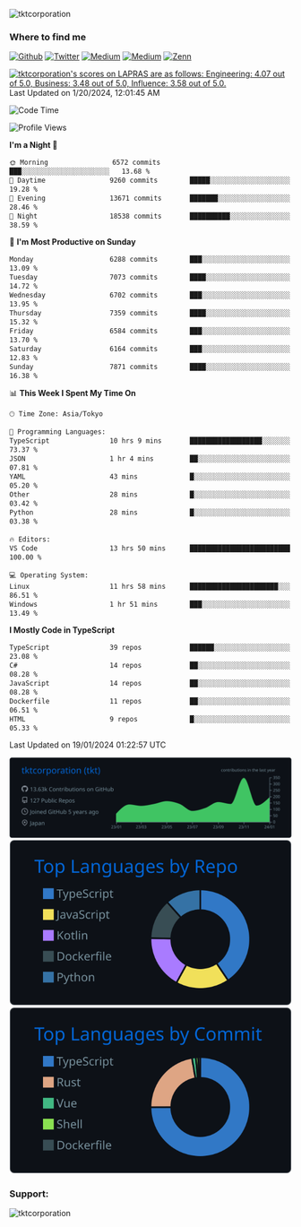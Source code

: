 <p align="left"> <img src="https://komarev.com/ghpvc/?username=tktcorporation&label=Profile%20views&color=0e75b6&style=flat" alt="tktcorporation" /> </p>

<h3>Where to find me</h3>
<p>
<a href="https://github.com/tktcorporation" target="_blank"><img alt="Github" src="https://img.shields.io/badge/GitHub-%2312100E.svg?&style=for-the-badge&logo=Github&logoColor=white" /></a>
<a href="https://twitter.com/tktcorporation" target="_blank"><img alt="Twitter" src="https://img.shields.io/badge/twitter-%231DA1F2.svg?&style=for-the-badge&logo=twitter&logoColor=white" /></a>
<a href="https://www.linkedin.com/in/tktcorporation" target="_blank"><img alt="Medium" src="https://img.shields.io/badge/linkdin-0a66c2.svg?&style=for-the-badge&logo=linkedin&logoColor=white" /></a>
<a href="https://qiita.com/tktcorporation" target="_blank"><img alt="Medium" src="https://img.shields.io/badge/qiita-55C500.svg?&style=for-the-badge&logo=qiita&logoColor=white" /></a>
<a href="https://zenn.dev/tktcorporation" target="_blank"><img alt="Zenn" src="https://img.shields.io/badge/Zenn-3EA8FF.svg?&style=for-the-badge&logo=Zenn&logoColor=white" /></a>
</p>

<!--START_SECTION:lapras-card-->
<p ><a href="https://lapras.com/public/tktcorporation" target="_blank" rel="noopener noreferrer"><img alt="tktcorporation's scores on LAPRAS are as follows: Engineering: 4.07 out of 5.0, Business: 3.48 out of 5.0, Influence: 3.58 out of 5.0." src="https://lapras-card-generator.vercel.app/api/svg?e=4.07&b=3.48&i=3.58&b1=%23232323&b2=%236d6d6d&i1=%23212121&i2=%23818181&l=en" width="300" ></a>  
Last Updated on 1/20/2024, 12:01:45 AM</p>
<!--END_SECTION:lapras-card-->
  
<!--START_SECTION:waka-->
![Code Time](http://img.shields.io/badge/Code%20Time-1%2C369%20hrs%2053%20mins-blue)

![Profile Views](http://img.shields.io/badge/Profile%20Views-0-blue)

**I'm a Night 🦉** 

```text
🌞 Morning                6572 commits        ███░░░░░░░░░░░░░░░░░░░░░░   13.68 % 
🌆 Daytime                9260 commits        █████░░░░░░░░░░░░░░░░░░░░   19.28 % 
🌃 Evening                13671 commits       ███████░░░░░░░░░░░░░░░░░░   28.46 % 
🌙 Night                  18538 commits       ██████████░░░░░░░░░░░░░░░   38.59 % 
```
📅 **I'm Most Productive on Sunday** 

```text
Monday                   6288 commits        ███░░░░░░░░░░░░░░░░░░░░░░   13.09 % 
Tuesday                  7073 commits        ████░░░░░░░░░░░░░░░░░░░░░   14.72 % 
Wednesday                6702 commits        ███░░░░░░░░░░░░░░░░░░░░░░   13.95 % 
Thursday                 7359 commits        ████░░░░░░░░░░░░░░░░░░░░░   15.32 % 
Friday                   6584 commits        ███░░░░░░░░░░░░░░░░░░░░░░   13.70 % 
Saturday                 6164 commits        ███░░░░░░░░░░░░░░░░░░░░░░   12.83 % 
Sunday                   7871 commits        ████░░░░░░░░░░░░░░░░░░░░░   16.38 % 
```


📊 **This Week I Spent My Time On** 

```text
🕑︎ Time Zone: Asia/Tokyo

💬 Programming Languages: 
TypeScript               10 hrs 9 mins       ██████████████████░░░░░░░   73.37 % 
JSON                     1 hr 4 mins         ██░░░░░░░░░░░░░░░░░░░░░░░   07.81 % 
YAML                     43 mins             █░░░░░░░░░░░░░░░░░░░░░░░░   05.20 % 
Other                    28 mins             █░░░░░░░░░░░░░░░░░░░░░░░░   03.42 % 
Python                   28 mins             █░░░░░░░░░░░░░░░░░░░░░░░░   03.38 % 

🔥 Editors: 
VS Code                  13 hrs 50 mins      █████████████████████████   100.00 % 

💻 Operating System: 
Linux                    11 hrs 58 mins      ██████████████████████░░░   86.51 % 
Windows                  1 hr 51 mins        ███░░░░░░░░░░░░░░░░░░░░░░   13.49 % 
```

**I Mostly Code in TypeScript** 

```text
TypeScript               39 repos            ██████░░░░░░░░░░░░░░░░░░░   23.08 % 
C#                       14 repos            ██░░░░░░░░░░░░░░░░░░░░░░░   08.28 % 
JavaScript               14 repos            ██░░░░░░░░░░░░░░░░░░░░░░░   08.28 % 
Dockerfile               11 repos            ██░░░░░░░░░░░░░░░░░░░░░░░   06.51 % 
HTML                     9 repos             █░░░░░░░░░░░░░░░░░░░░░░░░   05.33 % 
```




 Last Updated on 19/01/2024 01:22:57 UTC
<!--END_SECTION:waka-->

[![](https://raw.githubusercontent.com/tktcorporation/tktcorporation/master/profile-summary-card-output/github_dark/0-profile-details.svg)](https://github.com/vn7n24fzkq/github-profile-summary-cards)
[![](https://raw.githubusercontent.com/tktcorporation/tktcorporation/master/profile-summary-card-output/github_dark/1-repos-per-language.svg)](https://github.com/vn7n24fzkq/github-profile-summary-cards) [![](https://raw.githubusercontent.com/tktcorporation/tktcorporation/master/profile-summary-card-output/github_dark/2-most-commit-language.svg)](https://github.com/vn7n24fzkq/github-profile-summary-cards)

<h3 align="left">Support:</h3>
<p><a href="https://www.buymeacoffee.com/tktcorporation"> <img align="left" src="https://cdn.buymeacoffee.com/buttons/v2/default-yellow.png" height="50" width="210" alt="tktcorporation" /></a></p><br><br>
